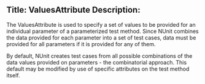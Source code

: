 Title: ValuesAttribute
Description: 
---

The ValuesAttribute is used to specify a set of values to be provided for an individual parameter of a parameterized test method. Since NUnit combines the data provided for each parameter into a set of test cases, data must be provided for all parameters if it is provided for any of them.

By default, NUnit creates test cases from all possible combinations of the data values provided on parameters - the combinatorial approach. This default may be modified by use of specific attributes on the test method itself.